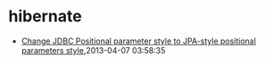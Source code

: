 # hibernate
* [Change JDBC Positional parameter style to JPA-style positional parameters style](/2013/2013-04-07-hql-parameters-style),2013-04-07 03:58:35
